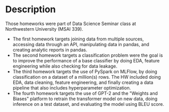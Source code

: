 # Description

Those homeworks were part of Data Science Seminar class at Northwestern University (MSAI 339). 
- The first homework targets joining data from multiple sources, accessing data through an API, manipulating data in pandas, and creating analytic reports in pandas.
- The second homework targets a classification problem were the goal is to improve the performance of a base classifier by doing EDA, feature engineering while also checking for data leakage.
- The third homework targets the use of PySpark on MLFlow, by doing classification on a dataset of a million(s) rows. The HW included doing EDA, data cleaning, feature engineering, and finally creating a data pipeline that also includes hyperparameter optimization.
- The fourth homework targets the use of GPT-2 and the "Weights and Biases" platform to retrain the transformer model on new data, doing inference on a test dataset, and evaluating the model using BLEU score.

